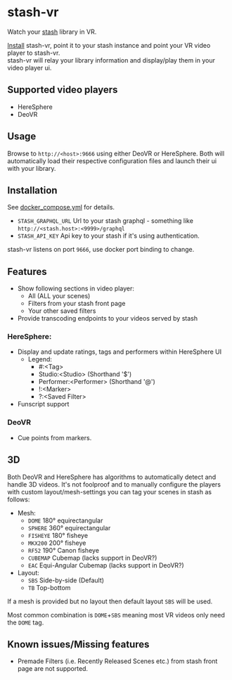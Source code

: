 # stash-vr
Watch your [stash](https://github.com/stashapp/stash) library in VR.

[Install](#Installation) stash-vr, point it to your stash instance and point your VR video player to stash-vr.\
stash-vr will relay your library information and display/play them in your video player ui.

## Supported video players
* HereSphere
* DeoVR

## Usage
Browse to `http://<host>:9666` using either DeoVR or HereSphere.
Both will automatically load their respective configuration files and launch their ui with your library.

## Installation
See [docker_compose.yml](docker-compose.yml) for details.

* `STASH_GRAPHQL_URL` Url to your stash graphql - something like `http://<stash.host>:<9999>/graphql`
* `STASH_API_KEY` Api key to your stash if it's using authentication. 

stash-vr listens on port `9666`, use docker port binding to change.

## Features
* Show following sections in video player:
  - All (ALL your scenes)
  - Filters from your stash front page
  - Your other saved filters
* Provide transcoding endpoints to your videos served by stash

### HereSphere:
* Display and update ratings, tags and performers within HereSphere UI
  - Legend:
    - #:\<Tag>
    - Studio:\<Studio> (Shorthand '$')
    - Performer:\<Performer> (Shorthand '@')
    - !:\<Marker>
    - ?:\<Saved Filter>
* Funscript support

### DeoVR
* Cue points from markers.

## 3D
Both DeoVR and HereSphere has algorithms to automatically detect and handle 3D videos.
It's not foolproof and to manually configure the players with custom layout/mesh-settings you can tag your scenes in stash as follows:

* Mesh:
  - `DOME` 180° equirectangular
  - `SPHERE` 360° equirectangular
  - `FISHEYE` 180° fisheye
  - `MKX200` 200° fisheye
  - `RF52` 190° Canon fisheye
  - `CUBEMAP` Cubemap (lacks support in DeoVR?)
  - `EAC` Equi-Angular Cubemap (lacks support in DeoVR?)
* Layout:
  - `SBS` Side-by-side (Default)
  - `TB` Top-bottom

If a mesh is provided but no layout then default layout `SBS` will be used.

Most common combination is `DOME`+`SBS` meaning most VR videos only need the `DOME` tag.

## Known issues/Missing features
* Premade Filters (i.e. Recently Released Scenes etc.) from stash front page are not supported.
